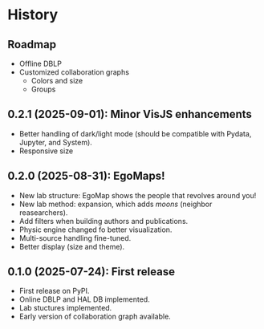 # History

## Roadmap

- Offline DBLP
- Customized collaboration graphs
  - Colors and size
  - Groups

## 0.2.1 (2025-09-01): Minor VisJS enhancements

- Better handling of dark/light mode (should be compatible with Pydata, Jupyter, and System).
- Responsive size


## 0.2.0 (2025-08-31): EgoMaps!

- New lab structure: EgoMap shows the people that revolves around you!
- New lab method: expansion, which adds *moons* (neighbor reasearchers).
- Add filters when building authors and publications.
- Physic engine changed fo better visualization.
- Multi-source handling fine-tuned.
- Better display (size and theme).


## 0.1.0 (2025-07-24): First release

- First release on PyPI.
- Online DBLP and HAL DB implemented.
- Lab stuctures implemented.
- Early version of collaboration graph available.
